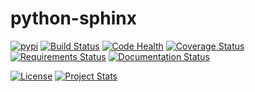 # python-sphinx

[![pypi](https://img.shields.io/pypi/v/steenzout.sphinx.svg)](https://pypi.python.org/pypi/steenzout.sphinx/)
[![Build Status](https://travis-ci.org/steenzout/python-sphinx.svg?branch=master)](https://travis-ci.org/steenzout/python-sphinx)
[![Code Health](https://landscape.io/github/steenzout/python-sphinx/master/landscape.svg?style=flat)](https://landscape.io/github/steenzout/python-sphinx/master)
[![Coverage Status](https://coveralls.io/repos/github/steenzout/python-sphinx/badge.svg?branch=master)](https://coveralls.io/r/steenzout/python-sphinx)
[![Requirements Status](https://requires.io/github/steenzout/python-sphinx/requirements.svg?branch=master)](https://requires.io/github/steenzout/python-sphinx/requirements/?branch=master)
[![Documentation Status](https://readthedocs.org/projects/python-steenzout-sphinx/badge/?version=latest)](http://python-steenzout-sphinx.readthedocs.io/en/latest/?badge=latest)

[![License](https://img.shields.io/badge/license-Apache%20License%202.0-blue.svg?style=flat)][license]
[![Project Stats](https://www.openhub.net/p/python-steenzout-sphinx/widgets/project_thin_badge.gif)](https://www.openhub.net/p/python-steenzout-sphinx/)


[license]:  https://raw.githubusercontent.com/steenzout/python-sphinx/master/LICENSE    "License"
